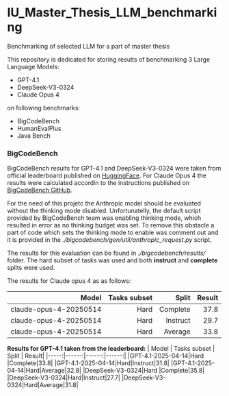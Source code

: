 # IU_Master_Thesis_LLM_benchmarking
Benchmarking of selected LLM for a part of master thesis

This repository is dedicated for storing results of benchmarking 3 Large Language Models: 
* GPT-4.1 
* DeepSeek-V3-0324
* Claude Opus 4

on following benchmarks: 
* BigCodeBench
* HumanEvalPlus
* Java Bench 


### BigCodeBench 

BigCodeBench results for GPT-4.1 and DeepSeek-V3-0324 were taken from official leaderboard published on [HuggingFace](https://huggingface.co/spaces/bigcode/bigcodebench-leaderboard). For Claude Opus 4 the results were calculated accordin to the instructions published on [BigCodeBench GitHub](https://huggingface.co/spaces/bigcode/bigcodebench-leaderboard). 

For the need of this projetc the Anthropic model should be evaluated without the thinking mode disabled. Unfortunatelly, the default script provided by BigCodeBench team was enabling thinking mode, which resulted in error as no thinking budget was set. To remove this obstacle a part of code which sets the thinking mode to enable was comment out and it is provided in the *./bigcodebench/gen/util/anthropic_request.py* script. 

The results for this evaluation can be found in *./bigcodebench/results/* folder. The hard subset of tasks was used and both **instruct** and **complete** splits were used. 

The results for Claude opus 4  as as follows: 

| Model | Tasks subset | Split | Result|
|-----:|------:|------:|------:|
|claude-opus-4-20250514|Hard |Complete|37.8|
|claude-opus-4-20250514|Hard|Instruct|29.7|
|claude-opus-4-20250514|Hard|Average|33.8|

**Results for GPT-4.1 taken from the leaderboard:**
| Model | Tasks subset | Split | Result|
|-----:|------:|------:|------:|
|GPT-4.1-2025-04-14|Hard |Complete|33.8|
|GPT-4.1-2025-04-14|Hard|Instruct|31.8|
|GPT-4.1-2025-04-14|Hard|Average|32.8|
|DeepSeek-V3-0324|Hard |Complete|35.8|
|DeepSeek-V3-0324|Hard|Instruct|27.7|
|DeepSeek-V3-0324|Hard|Average|31.8|
